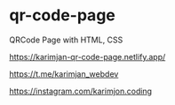 # qr-code-page
QRCode Page with HTML, CSS


https://karimjan-qr-code-page.netlify.app/

https://t.me/karimjan_webdev

https://instagram.com/karimjon.coding
